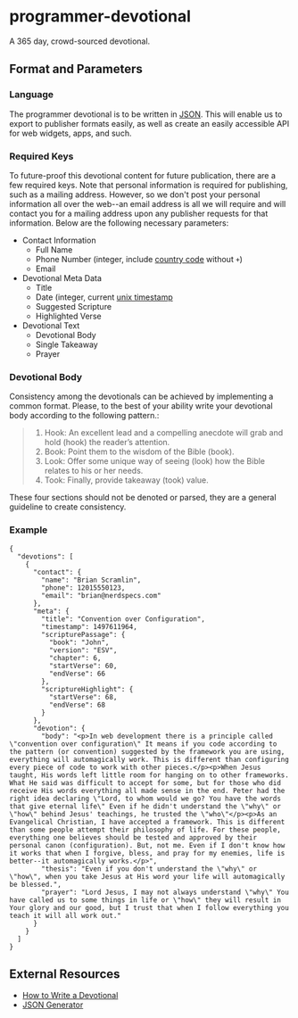 # programmer-devotional
A 365 day, crowd-sourced devotional.
## Format and Parameters
### Language
The programmer devotional is to be written in [JSON](https://www.tutorialspoint.com/json/json_quick_guide.htm). This will enable us to export to publisher formats easily, as well as create an easily accessible API for web widgets, apps, and such.
### Required Keys
To future-proof this devotional content for future publication, there are a few required keys. Note that personal information is required for publishing, such as a mailing address. However, so we don't post your personal information all over the web--an email address is all we will require and will contact you for a mailing address upon any publisher requests for that information. Below are the following necessary parameters:
* Contact Information
  * Full Name
  * Phone Number (integer, include [country code](https://faq.whatsapp.com/en/iphone/21016748) without `+`)
  * Email
* Devotional Meta Data
  * Title
  * Date (integer, current [unix timestamp](http://www.unixtimestamp.com/)
  * Suggested Scripture
  * Highlighted Verse
* Devotional Text
  * Devotional Body
  * Single Takeaway
  * Prayer
### Devotional Body
Consistency among the devotionals can be achieved by implementing a common format. Please, to the best of your ability write your devotional body according to the following pattern.:

> 1. Hook: An excellent lead and a compelling anecdote will grab and hold (hook) the reader’s attention.
> 2. Book: Point them to the wisdom of the Bible (book).
> 3. Look: Offer some unique way of seeing (look) how the Bible relates to his or her needs.
> 4. Took: Finally, provide takeaway (took) value.

These four sections should not be denoted or parsed, they are a general guideline to create consistency. 
### Example
```
{
  "devotions": [
    {
      "contact": {
        "name": "Brian Scramlin",
        "phone": 12015550123,
        "email": "brian@nerdspecs.com"
      },
      "meta": {
        "title": "Convention over Configuration",
        "timestamp": 1497611964,
        "scripturePassage": {
          "book": "John",
          "version": "ESV",
          "chapter": 6,
          "startVerse": 60,
          "endVerse": 66
        },
        "scriptureHighlight": {
          "startVerse": 68,
          "endVerse": 68
        }
      },
      "devotion": {
        "body": "<p>In web development there is a principle called \"convention over configuration\" It means if you code according to the pattern (or convention) suggested by the framework you are using, everything will automagically work. This is different than configuring every piece of code to work with other pieces.</p><p>When Jesus taught, His words left little room for hanging on to other frameworks. What He said was difficult to accept for some, but for those who did receive His words everything all made sense in the end. Peter had the right idea declaring \"Lord, to whom would we go? You have the words that give eternal life\" Even if he didn't understand the \"why\" or \"how\" behind Jesus' teachings, he trusted the \"who\"</p><p>As an Evangelical Christian, I have accepted a framework. This is different than some people attempt their philosophy of life. For these people, everything one believes should be tested and approved by their personal canon (configuration). But, not me. Even if I don't know how it works that when I forgive, bless, and pray for my enemies, life is better--it automagically works.</p>",
        "thesis": "Even if you don't understand the \"why\" or \"how\", when you take Jesus at His word your life will automagically be blessed.",
        "prayer": "Lord Jesus, I may not always understand \"why\" You have called us to some things in life or \"how\" they will result in Your glory and our good, but I trust that when I follow everything you teach it will all work out."
      }
    }
  ]
}
```
## External Resources
* [How to Write a Devotional](https://www.jerryjenkins.com/how-to-write-a-devotional/)
* [JSON Generator](http://objgen.com/json)
